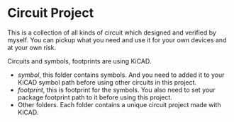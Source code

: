 # Circuit Project
This is a collection of all kinds of circuit which designed and verified by myself. You can pickup what you need and use it for your own devices and at your own risk.

Circuits and symbols, footprints are using KiCAD.

- *symbol*, this folder contains symbols. And you need to added it to your KiCAD symbol path before using other circuits in this project.
- *footprint*, this is footprint for the symbols. You also need to set your package footprint path to it before using this project.
- Other folders. Each folder contains a unique circuit project made with KiCAD.

